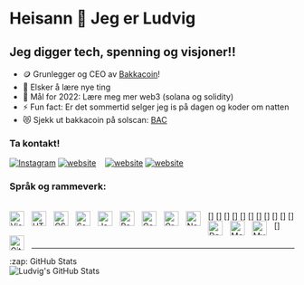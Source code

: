 # Heisann 👋 Jeg er Ludvig



## Jeg digger tech, spenning og visjoner!!

- 🪙 Grunlegger og CEO av [Bakkacoin](https://bakkacoin.no)!
- 🙋 Elsker å lære nye ting
- 🥅 Mål for 2022: Lære meg mer web3 (solana og solidity)
- ⚡ Fun fact: Er det sommertid selger jeg is på dagen og koder om natten
- 😻 Sjekk ut bakkacoin på solscan: [BAC](https://solscan.io/token/FFDyss8ZNKDoptctFbem76j5idS5yqWVc3kLsNhgFSpV)

### Ta kontakt!

[![Instagram](./img/instagram-light.svg)](https://instagram.com/ludvigbergsaker#gh-light-mode-only)
[![website](./img/instagram-dark.svg)](https://instagram.com/ludvigbergsaker#gh-dark-mode-only)
&nbsp;&nbsp;
[![website](./img/youtube-light.svg)](https://www.youtube.com/channel/UCtdR585zsOm3OQa1eBTMpvQ#gh-light-mode-only)
[![website](./img/youtube-dark.svg)](https://www.youtube.com/channel/UCtdR585zsOm3OQa1eBTMpvQ#gh-dark-mode-only)



### Språk og rammeverk:

<br />

<img align="left" alt="Visual Studio Code" width="26px" src="https://cdn.jsdelivr.net/gh/devicons/devicon/icons/vscode/vscode-original.svg" style="padding-right:10px;" />
[<img align="left" alt="HTML5" width="26px" src="https://cdn.jsdelivr.net/gh/devicons/devicon/icons/html5/html5-original.svg" style="padding-right:10px;" />]
[<img align="left" alt="CSS3" width="26px" src="https://cdn.jsdelivr.net/gh/devicons/devicon/icons/css3/css3-original.svg" style="padding-right:10px;" />]
[<img align="left" alt="Sass" width="26px" src="https://cdn.jsdelivr.net/gh/devicons/devicon/icons/sass/sass-original.svg" style="padding-right:10px;" />]
[<img align="left" alt="JavaScript" width="26px" src="https://cdn.jsdelivr.net/gh/devicons/devicon/icons/javascript/javascript-original.svg" style="padding-right:10px;" />]
[<img align="left" alt="React" width="26px" src="https://cdn.jsdelivr.net/gh/devicons/devicon/icons/react/react-original.svg" style="padding-right:10px;" />]
[<img align="left" alt="Gatsby" width="26px" src="https://cdn.jsdelivr.net/gh/devicons/devicon/icons/gatsby/gatsby-original.svg" style="padding-right:10px;" />]
[<img align="left" alt="GraphQL" width="26px" src="https://cdn.jsdelivr.net/gh/devicons/devicon/icons/graphql/graphql-plain.svg" style="padding-right:10px;" />]
[<img align="left" alt="Node.js" width="26px" src="https://cdn.jsdelivr.net/gh/devicons/devicon/icons/nodejs/nodejs-original.svg" style="padding-right:10px;" />]
[<img align="left" alt="Deno" width="26px" src="./img/deno-light.svg" style="padding-right:10px;" />]
[<img align="left" alt="MongoDB" width="26px" src="https://cdn.jsdelivr.net/gh/devicons/devicon/icons/mongodb/mongodb-original.svg" style="padding-right:10px;" />]
[<img align="left" alt="MySQL" width="26px" src="https://cdn.jsdelivr.net/gh/devicons/devicon/icons/mysql/mysql-original.svg" style="padding-right:10px;" />]
[<img align="left" alt="Git" width="26px" src="https://cdn.jsdelivr.net/gh/devicons/devicon/icons/git/git-original.svg" style="padding-right:10px;" />]

<br />
<br />

---



<summary>:zap: GitHub Stats</summary>

<img align="left" alt="Ludvig's GitHub Stats" src="https://github-readme-stats.vercel.app/api?username=ludvig03&show_icons=true&hide_border=false&title_color=ff652f&icon_color=FFE400&bg_color=09131B&text_color=ffffff&border_color=0c1a25" />

